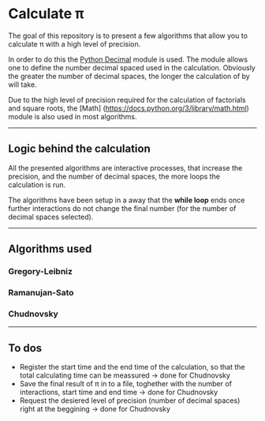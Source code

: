 # Calculate π

The goal of this repository is to present a few algorithms that allow you to calculate π with a high level of precision. 

In order to do this the [Python Decimal](https://docs.python.org/3/library/decimal.html) module is used. The module allows one to define the number decimal spaced used in the calculation. Obviously the greater the number of decimal spaces, the longer the calculation of by will take.

Due to the high level of precision required for the calculation of factorials and square roots, the [Math] (https://docs.python.org/3/library/math.html) module is also used in most algorithms.

---
## Logic behind the calculation

All the presented algorithms are interactive processes, that increase the precision, and the number of decimal spaces, the more loops the calculation is run. 

The algorithms have been setup in a away that the **while loop** ends once further interactions do not change the final number (for the number of decimal spaces selected).

---
## Algorithms used

### Gregory-Leibniz
### Ramanujan-Sato
### Chudnovsky

---

## To dos

* Register the start time and the end time of the calculation, so that the total calculating time can be meassured -> done for Chudnovsky
* Save the final result of π in to a file, toghether with the number of interactions, start time and end time -> done for Chudnovsky
* Request the desiered level of precision (number of decimal spaces) right at the beggining -> done for Chudnovsky